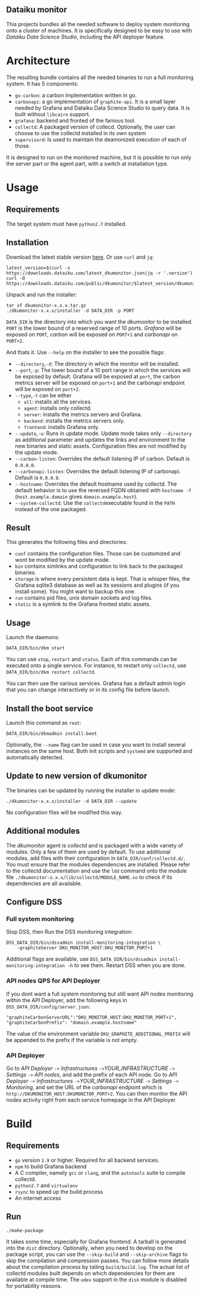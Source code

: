 Dataiku monitor
------------------

This projects bundles all the needed software to deploy system monitoring onto a cluster of machines. It is specifically designed to be easy to use with *Dataiku Data Science Studio*, including the API deployer feature.

# Architecture

The resulting bundle contains all the needed binaries to run a full monitoring system. It has 5 components:

- `go-carbon`: a carbon implementation written in go. 
- `carbonapi`: a go implementation of `graphite-api`. It is a small layer needed by Grafana and Dataiku Data Science Studio to query data. It is built without `libcairo` support.
- `grafana`: backend and fronted of the famous tool.
- `collectd`: A packaged version of collecd. Optionally, the user can choose to use the collectd installed in its own system
- `supervisord`: Is used to maintain the deamonized execution of each of those.

It is designed to run on the monitored machine, but it is possible to run only the server part or the agent part, with a switch at installation type.

# Usage

## Requirements

The target system must have `python2.7` installed.

## Installation

Download the latest stable version [here](https://downloads.dataiku.com/public/dkumonitor/download_latest.html). Or use `curl` and `jq`:

```
latest_version=$(curl -s https://downloads.dataiku.com/latest_dkumonitor.json|jq -r '.version')
curl -O https://downloads.dataiku.com/public/dkumonitor/$latest_version/dkumonitor-$latest_version.tar.gz
```

Unpack and run the installer:

```
tar xf dkumonitor-x.x.x.tar.gz
./dkumonitor-x.x.x/installer -d DATA_DIR -p PORT 
```

`DATA_DIR` is the directory into which you want the *dkumonitor* to be installed. `PORT` is the lower bound of a reserved range of 10 ports. *Grafana* will be exposed on `PORT`, *carbon* will be exposed on `PORT+1` and *carbonapi* on `PORT+2`.

And thats it. Use `--help` on the installer to see the possible flags:

- `--directory`,`-d`: The directory in which the monitor will be installed.
- `--port`,`-p`: The lower bound of a 10 port range in which the services will be exposed by default. Grafana will be exposed at `port`, the carbon metrics server will be exposed on `port+1` and the carbonapi endpoint will be exposed on `port+2`.
- `--type`,`-t` can be either
    - `all`: installs all the services.
    - `agent`: installs only collectd.
    - `server`: installs the metrics servers and Grafana.
    - `backend`: installs the metrics servers only.
    - `frontend`: installs Grafana only.
- `--update`,`-u`: Runs in update mode. Update mode takes only `--directory` as additional parameter and updates the links and environment to the new binaries and static assets. Configuration files are not modified by the update mode.
- `--carbon-listen`: Overrides the default listening IP of carbon. Default is `0.0.0.0`.
- `--carbonapi-listen`: Overrides the default listening IP of carbonapi. Default is `0.0.0.0`.
- `--hostname`: Overrides the default hostname used by collectd. The default behavior is to use the reversed FQDN obtained with `hostname -f` (`host.example.domain` gives `domain.example.host`).
- `--system-collectd`: Use the `collectd`executable found in the `PATH` instead of the one packaged.


## Result

This generates the following files and directories:

- `conf` contains the configuration files. Those can be customized and wont be modified by the update mode.
- `bin` contains simlinks and configuration to link back to the packaged binaries.
- `storage` is where every persistent data is kept. That is whisper files, the Grafana sqlite3 database as well as its sessions and plugins (if you install some). You might want to backup this one.
- `run` contains pid files, unix domain sockets and log files.
- `static` is a symlink to the Grafana fronted static assets.


## Usage

Launch the daemons:

```
DATA_DIR/bin/dkm start
```

You can use `stop`, `restart` and `status`. Each of this commands can be executed onto a single service. For instance, to restart only `collectd`, use `DATA_DIR/bin/dkm restart collectd`.

You can then use the various services. Grafana has a default admin login that you can change interactively or in its config file before launch.

## Install the boot service

Launch this command as `root`:

```
DATA_DIR/bin/dkmadmin install-boot
```

Optionally, the `--name` flag can be used in case you want to install several instances on the same host. Both init scripts and `systemd` are supported and automatically detected.

## Update to new version of dkumonitor

The binaries can be updated by running the installer in update mode:

```
./dkumonitor-x.x.x/installer -d DATA_DIR --update
```

No configuration files will be modified this way.

## Additional modules

The *dkumonitor* agent is *collectd* and is packaged with a wide variety of modules. Only a few of them are used by default. To use additional modules, add files with their configuration in `DATA_DIR/conf/collectd.d/`. You must ensure that the modules dependencies are installed. Please refer to the collectd documentation and use the `ldd` command onto the module file `./dkumonitor-x.x.x/lib/collectd/MODULE_NAME.so` to check if its dependencies are all available.

## Configure DSS

### Full system monitoring

Stop DSS, then Run the DSS monitoring integration:

```
DSS_DATA_DIR/bin/dssadmin install-monitoring-integration \
    -graphiteServer DKU_MONITOR_HOST:DKU_MONITOR_PORT+1
```

Additional flags are available, use `DSS_DATA_DIR/bin/dssadmin install-monitoring-integration -h` to see them. Restart DSS when you are done.

### API nodes QPS for API Deployer 

If you dont want a full system monitoring but still want API nodes monitoring within the API Deployer, add the following keys in `DSS_DATA_DIR/config/server.json`:

```
"graphiteCarbonServerURL":"DKU_MONITOR_HOST:DKU_MONITOR_PORT+1",
"graphiteCarbonPrefix": "domain.example.hostname"
```

The value of the environment variable `DKU_GRAPHITE_ADDITIONAL_PREFIX` will be appended to the prefix if the variable is not empty. 

### API Deployer

Go to *API Deployer* `->` *Infrastructures* `->`*YOUR_INFRASTRUCTURE* `->` *Settings* `->` *API nodes*, and add the prefix of each API node. Go to *API Deployer* `->` *Infrastructures* `->`*YOUR_INFRASTRUCTURE* `->` *Settings* `->` *Monitoring*, and set the URL of the *carbonapi* endpoint which is `http://DKUMONITOR_HOST:DKUMONITOR_PORT+2`. You can then monitor the API nodes activity right from each service homepage in the API Deployer.


# Build

## Requirements

- `go` version `1.9` or higher. Required for all backend services.
- `npm` to build Grafana backend
- A C compiler, namely `gcc` or `clang`, and the `autotools` suite to compile collectd.
- `python2.7` and `virtualenv`
- `rsync` to speed up the build process
- An internet access

## Run

```
./make-package
```

It takes some time, especially for Grafana frontend. A tarball is generated into the `dist` directory.  Optionally, when you need to develop on the package script, you can use the `--skip-build` and `--skip-archive` flags to skip the compilation and compression passes. You can follow more details about the compilation process by tailing `build/build.log`. The actual list of collectd modules built depends on which dependencies for them are available at compile time. The `udev` support in the `disk` module is disabled for portability reasons.
